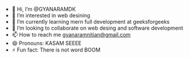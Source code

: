 - 👋 Hi, I’m @GYANARAMDK
- 👀 I’m interested in web desining
- 🌱 I’m currently learning mern full development at geeksforgeeks
- 💞️ I’m looking to collaborate on web desing and software development
- 📫 How to reach me gyanaramnitian@gmail.com
- 😄 Pronouns: KASAM SEEEE 
- ⚡ Fun fact: There is not word BOOM

<!---
GYANARAMDK/GYANARAMDK is a ✨ special ✨ repository because its `README.md` (this file) appears on your GitHub profile.
You can click the Preview link to take a look at your changes.
--->
